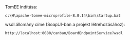 TomEE indítása:
```shell
c:\H\apache-tomee-microprofile-8.0.14\bin\startup.bat
```
wsdl állomány címe (SoapUI-ban a projekt létrehozásához):
```shell
http://localhost:8080/canban/BoardEndpointService?wsdl
```